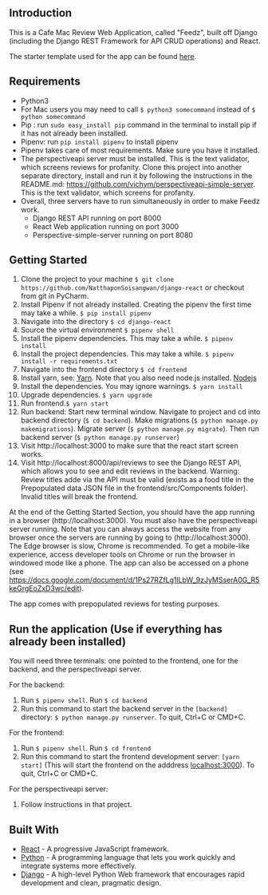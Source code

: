 ## Introduction

This is a Cafe Mac Review Web Application, called "Feedz", built off Django (including the Django REST Framework for API CRUD operations) and React.

The starter template used for the app can be found [here](https://scotch.io/tutorials/build-a-to-do-application-using-django-and-react).

## Requirements
* Python3
* For Mac users you may need to call ```$ python3 somecommand``` instead of ```$ python somecommand```
* Pip : run `sudo easy_install pip` command in the terminal to install pip if it has not already been installed.
* Pipenv: run `pip install pipenv` to install pipenv
* Pipenv takes care of most requirements. Make sure you have it installed.
* The perspectiveapi server must be installed. This is the text validator, which screens reviews for profanity. Clone this project into another separate directory,  install and run it by following the instructions in the README.md: https://github.com/vichym/perspectiveapi-simple-server. This is the text validator, which screens for profanity. 
* Overall, three servers have to run simultaneously in order to make Feedz work.
  - Django REST API running on port 8000
  - React Web application running on port 3000
  - Perspective-simple-server running on port 8080

## Getting Started
1. Clone the project to your machine ```$ git clone https://github.com/NatthaponSoisangwan/django-react``` or checkout from git in PyCharm.
2. Install Pipenv if not already installed. Creating the pipenv the first time may take a while. ```$ pip install pipenv```
3. Navigate into the directory ```$ cd django-react```
4. Source the virtual environment ```$ pipenv shell```
5. Install the pipenv dependencies. This may take a while. ```$ pipenv install```
5. Install the project dependencies. This may take a while. ```$ pipenv install -r requirements.txt```
6. Navigate into the frontend directory ```$ cd frontend```
8. Install yarn, see: [Yarn](https://yarnpkg.com/lang/en/docs/install/). Note that you also need node.js installed. [Nodejs](https://nodejs.org/en/)
7. Install the dependencies. You may ignore warnings. ```$ yarn install```
8. Upgrade dependencies. ```$ yarn upgrade```
8. Run frontend.```$ yarn start```
9. Run backend: Start new terminal window. Navigate to project and cd into backend directory (```$ cd backend```). Make migrations  (```$ python manage.py makemigrations```). Migrate server (```$ python manage.py migrate```). Then run backend server (```$ python manage.py runserver```)
10. Visit http://localhost:3000 to make sure that the react start screen works.
11. Visit http://localhost:8000/api/reviews to see the Django REST API, which allows you to see and edit reviews in the backend. Warning: Review titles adde via the API must be valid (exists as a food title in the Prepopulated data JSON file in the frontend/src/Components folder). Invalid titles will break the frontend.

At the end of the Getting Started Section, you should have the app running in a browser (http://localhost:3000). You must also have the perspectiveapi server running. Note that you can always access the website from any browser once the servers are running by going to (http://localhost:3000). The Edge browser is slow, Chrome is recommended. To get a mobile-like experience, access developer tools on Chrome or run the browser in windowed mode like a phone. The app can also be accessed on a phone (see https://docs.google.com/document/d/1Ps27RZfLg1lLbW_9zJyMSserA0G_R5keGrgEoZxD3wc/edit).

The app comes with prepopulated reviews for testing purposes.

## Run the application (Use if everything has already been installed)
You will need three terminals: one pointed to the frontend, one for the backend, and the perspectiveapi server.

For the backend:
1. Run ```$ pipenv shell```. Run ```$ cd backend```
2. Run this command to start the backend server in the ```[backend]``` directory: ```$ python manage.py runserver```. To quit, Ctrl+C or CMD+C.

For the frontend:
1. Run ```$ pipenv shell```. Run ```$ cd frontend```
2. Run this command to start the frontend development server: ```[yarn start]``` (This will start the frontend on the adddress [localhost:3000](http://localhost:3000)). To quit, Ctrl+C or CMD+C.

For the perspectiveapi server:
1. Follow instructions in that project.

## Built With

* [React](https://reactjs.org) - A progressive JavaScript framework.
* [Python](https://www.python.org/) - A programming language that lets you work quickly and integrate systems more effectively.
* [Django](http://djangoproject.org/) - A high-level Python Web framework that encourages rapid development and clean, pragmatic design.
